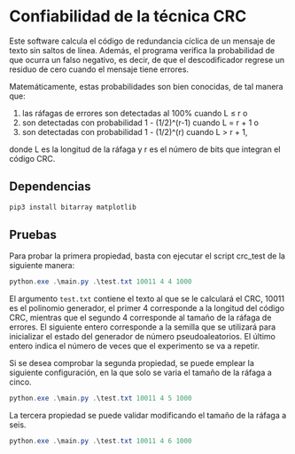 # Confiabilidad de la técnica CRC

Este software calcula el código de redundancia cíclica de un mensaje de texto sin saltos de línea. Además, el programa verifica la probabilidad de que ocurra un falso negativo, es decir, de que el descodificador regrese un residuo de cero cuando el mensaje tiene errores.

Matemáticamente, estas probabilidades son bien conocidas, de tal manera que:

1. las ráfagas de errores son detectadas al 100% cuando L ≤ r o
2. son detectadas con probabilidad 1 - (1/2)^(r-1) cuando L = r + 1 o
3. son detectadas con probabilidad 1 - (1/2)^(r) cuando L > r + 1,

donde L es la longitud de la ráfaga y r es el número de bits que integran el código CRC.

## Dependencias

```PowerShell
pip3 install bitarray matplotlib
```

## Pruebas

Para probar la primera propiedad, basta con ejecutar el script crc_test de la siguiente manera:

```PowerShell
python.exe .\main.py .\test.txt 10011 4 4 1000
```

El argumento `test.txt` contiene el texto al que se le calculará el CRC, 10011 es el polinomio generador, el primer 4 corresponde a la longitud del código CRC, mientras que el segundo 4 corresponde al tamaño de la ráfaga de errores. El siguiente entero corresponde a la semilla que se utilizará para inicializar el estado del generador de número pseudoaleatorios. El último entero indica el número de veces que el experimento se va a repetir.

Si se desea comprobar la segunda propiedad, se puede emplear la siguiente configuración, en la que solo se varia el tamaño de la ráfaga a cinco.

```PowerShell
python.exe .\main.py .\test.txt 10011 4 5 1000
```

La tercera propiedad se puede validar modificando el tamaño de la ráfaga a seis.


```PowerShell
python.exe .\main.py .\test.txt 10011 4 6 1000
```
